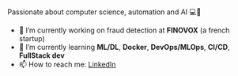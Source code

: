 Passionate about computer science, automation and AI 💻🤖

- 🔭 I’m currently working on fraud detection at **FINOVOX** (a french startup)
- 🌱 I’m currently learning **ML/DL**, **Docker**, **DevOps/MLOps**, **CI/CD**, **FullStack dev**
- 📫 How to reach me: [LinkedIn](https://www.linkedin.com/in/romain-maillard6/)

